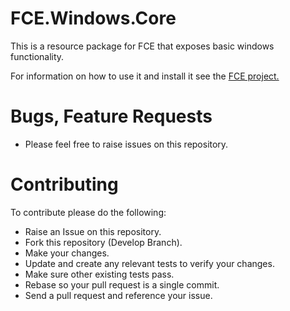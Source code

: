 # FCE.Windows.Core
This is a resource package for FCE that exposes basic windows functionality.

For information on how to use it and install it see the [FCE project.](https://github.com/wiltaylor/FCE)

# Bugs, Feature Requests
* Please feel free to raise issues on this repository.

# Contributing
To contribute please do the following:

* Raise an Issue on this repository.
* Fork this repository (Develop Branch).
* Make your changes.
* Update and create any relevant tests to verify your changes.
* Make sure other existing tests pass.
* Rebase so your pull request is a single commit.
* Send a pull request and reference your issue.